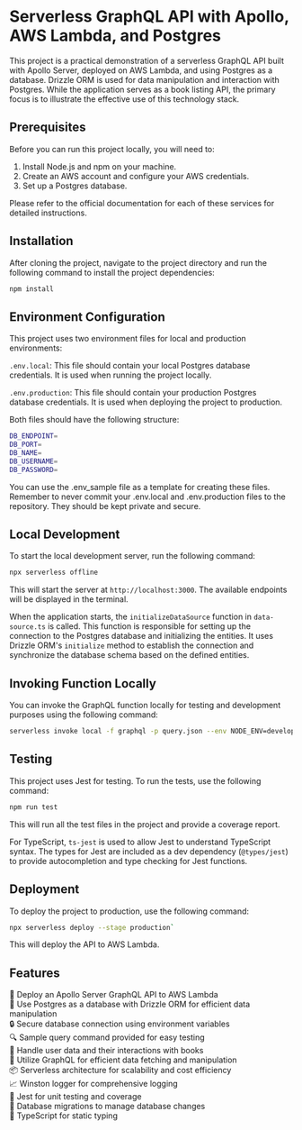 # Serverless GraphQL API with Apollo, AWS Lambda, and Postgres

This project is a practical demonstration of a serverless GraphQL API built with Apollo Server, deployed on AWS Lambda, and using Postgres as a database. Drizzle ORM is used for data manipulation and interaction with Postgres. While the application serves as a book listing API, the primary focus is to illustrate the effective use of this technology stack.

## Prerequisites

Before you can run this project locally, you will need to:

1. Install Node.js and npm on your machine.
2. Create an AWS account and configure your AWS credentials.
3. Set up a Postgres database.

Please refer to the official documentation for each of these services for detailed instructions.

## Installation

After cloning the project, navigate to the project directory and run the following command to install the project dependencies:

```bash
npm install
```

## Environment Configuration

This project uses two environment files for local and production environments:

`.env.local`: This file should contain your local Postgres database credentials. It is used when running the project locally.

`.env.production`: This file should contain your production Postgres database credentials. It is used when deploying the project to production.

Both files should have the following structure:

```bash
DB_ENDPOINT=
DB_PORT=
DB_NAME=
DB_USERNAME=
DB_PASSWORD=
```

You can use the .env_sample file as a template for creating these files. Remember to never commit your .env.local and .env.production files to the repository. They should be kept private and secure.

## Local Development

To start the local development server, run the following command:

```bash
npx serverless offline
```

This will start the server at `http://localhost:3000`. The available endpoints will be displayed in the terminal.

When the application starts, the `initializeDataSource` function in `data-source.ts` is called. This function is responsible for setting up the connection to the Postgres database and initializing the entities. It uses Drizzle ORM's `initialize` method to establish the connection and synchronize the database schema based on the defined entities.

## Invoking Function Locally

You can invoke the GraphQL function locally for testing and development purposes using the following command:

```bash
serverless invoke local -f graphql -p query.json --env NODE_ENV=development
```

## Testing

This project uses Jest for testing. To run the tests, use the following command:

```bash
npm run test
```

This will run all the test files in the project and provide a coverage report.

For TypeScript, `ts-jest` is used to allow Jest to understand TypeScript syntax. The types for Jest are included as a dev dependency (`@types/jest`) to provide autocompletion and type checking for Jest functions.

## Deployment

To deploy the project to production, use the following command:

```bash
npx serverless deploy --stage production`
```

This will deploy the API to AWS Lambda.

## Features

🚀 Deploy an Apollo Server GraphQL API to AWS Lambda\
🐘 Use Postgres as a database with Drizzle ORM for efficient data manipulation\
🔒 Secure database connection using environment variables\
🔍 Sample query command provided for easy testing\
👥 Handle user data and their interactions with books\
📝 Utilize GraphQL for efficient data fetching and manipulation\
📦 Serverless architecture for scalability and cost efficiency\
📈 Winston logger for comprehensive logging\
🔧 Jest for unit testing and coverage\
🔄 Database migrations to manage database changes\
🔀 TypeScript for static typing
